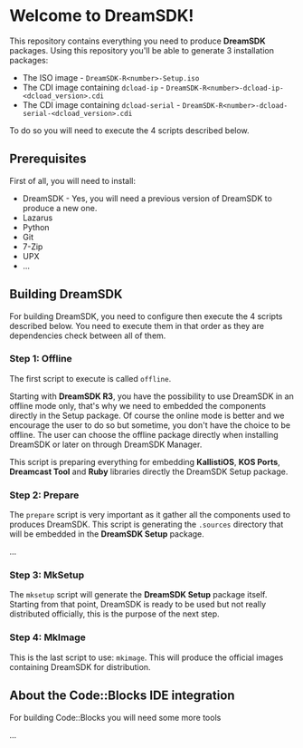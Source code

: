 # Welcome to DreamSDK!

This repository contains everything you need to produce **DreamSDK** packages.
Using this repository you'll be able to generate 3 installation packages:

* The ISO image - `DreamSDK-R<number>-Setup.iso`
* The CDI image containing `dcload-ip` - `DreamSDK-R<number>-dcload-ip-<dcload_version>.cdi`
* The CDI image containing `dcload-serial` - `DreamSDK-R<number>-dcload-serial-<dcload_version>.cdi`

To do so you will need to execute the 4 scripts described below.

## Prerequisites

First of all, you will need to install:

* DreamSDK - Yes, you will need a previous version of DreamSDK to produce a new
  one.
* Lazarus
* Python
* Git
* 7-Zip
* UPX
* ...

## Building DreamSDK

For building DreamSDK, you need to configure then execute the 4 scripts
described below. You need to execute them in that order as they are dependencies
check between all of them.

### Step 1: Offline

The first script to execute is called `offline`.

Starting with **DreamSDK R3**, you have the possibility to use DreamSDK in an
offline mode only, that's why we need to embedded the components directly in the
Setup package. Of course the online mode is better and we encourage the user to
do so but sometime, you don't have the choice to be offline. The user can choose
the offline package directly when installing DreamSDK or later on through
DreamSDK Manager.

This script is preparing everything for embedding **KallistiOS**, **KOS Ports**,
**Dreamcast Tool** and **Ruby** libraries directly the DreamSDK Setup package.

### Step 2: Prepare

The `prepare` script is very important as it gather all the components used to
produces DreamSDK. This script is generating the `.sources` directory that will
be embedded in the **DreamSDK Setup** package.

...

### Step 3: MkSetup

The `mksetup` script will generate the **DreamSDK Setup** package itself.
Starting from that point, DreamSDK is ready to be used but not really
distributed officially, this is the purpose of the next step.

### Step 4: MkImage

This is the last script to use: `mkimage`. This will produce the official images
containing DreamSDK for distribution.

## About the Code::Blocks IDE integration

For building Code::Blocks you will need some more tools

...



